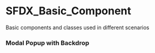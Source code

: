 # SFDX_Basic_Component
Basic components and classes used in different scenarios

### Modal Popup with Backdrop
